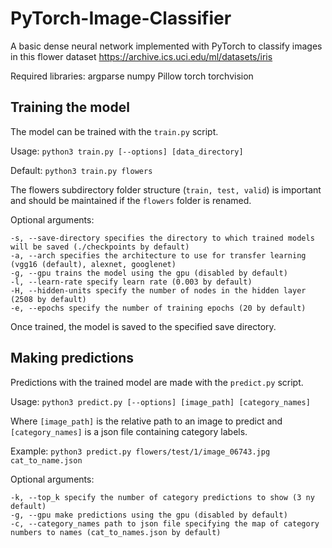 # PyTorch-Image-Classifier

A basic dense neural network implemented with PyTorch to classify images in this flower dataset https://archive.ics.uci.edu/ml/datasets/iris

Required libraries: argparse numpy Pillow torch torchvision

## Training the model

The model can be trained with the `train.py` script.

Usage: `python3 train.py [--options] [data_directory]`

Default: `python3 train.py flowers`

The flowers subdirectory folder structure (`train, test, valid`) is important and should be maintained if the `flowers` folder is renamed.

Optional arguments:
```
-s, --save-directory specifies the directory to which trained models will be saved (./checkpoints by default)
-a, --arch specifies the architecture to use for transfer learning (vgg16 (default), alexnet, googlenet)
-g, --gpu trains the model using the gpu (disabled by default)
-l, --learn-rate specify learn rate (0.003 by default)
-H, --hidden-units specify the number of nodes in the hidden layer (2508 by default)
-e, --epochs specify the number of training epochs (20 by default)
```
Once trained, the model is saved to the specified save directory.

## Making predictions

Predictions with the trained model are made with the `predict.py` script.

Usage: `python3 predict.py [--options] [image_path] [category_names]`

Where `[image_path]` is the relative path to an image to predict and `[category_names]` is a json file containing category labels.

Example: `python3 predict.py flowers/test/1/image_06743.jpg cat_to_name.json`

Optional arguments:
```
-k, --top_k specify the number of category predictions to show (3 ny default)
-g, --gpu make predictions using the gpu (disabled by default)
-c, --category_names path to json file specifying the map of category numbers to names (cat_to_names.json by default)
```
